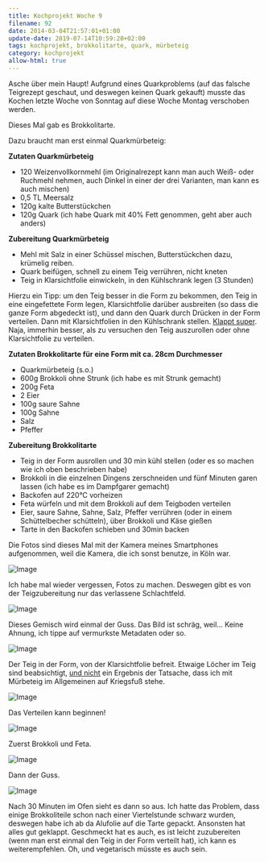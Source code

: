 ```yaml
---
title: Kochprojekt Woche 9
filename: 92
date: 2014-03-04T21:57:01+01:00
update-date: 2019-07-14T10:59:20+02:00
tags: kochprojekt, brokkolitarte, quark, mürbeteig
category: kochprojekt
allow-html: true
---
```


<p>Asche über mein Haupt! Aufgrund eines Quarkproblems (auf das falsche Teigrezept geschaut, und deswegen keinen Quark gekauft) musste das Kochen letzte Woche von Sonntag auf diese Woche Montag verschoben werden.</p>

<p>Dieses Mal gab es Brokkolitarte.</p>

<p>Dazu braucht man erst einmal Quarkmürbeteig:</p>

<p><strong>Zutaten Quarkmürbeteig</strong></p>

<ul>
<li>120 Weizenvollkornmehl (im Originalrezept kann man auch Weiß- oder Ruchmehl nehmen, auch Dinkel in einer der drei Varianten, man kann es auch mischen)</li>

<li>0,5 TL Meersalz</li>

<li>120g kalte Butterstückchen</li>

<li>120g Quark (ich habe Quark mit 40% Fett genommen, geht aber auch anders)</li>
</ul>

<p><strong>Zubereitung Quarkmürbeteig</strong></p>

<ul>
<li>Mehl mit Salz in einer Schüssel mischen, Butterstückchen dazu, krümelig reiben.</li>

<li>Quark beifügen, schnell zu einem Teig verrühren, nicht kneten</li>

<li>Teig in Klarsichtfolie einwickeln, in den Kühlschrank legen (3 Stunden)</li>
</ul>

<p>Hierzu ein Tipp: um den Teig besser in die Form zu bekommen, den Teig in eine eingefettete Form legen, Klarsichtfolie darüber ausbreiten (so dass die ganze Form abgedeckt ist), und dann den Quark durch Drücken in der Form verteilen. Dann mit Klarsichtfolien in den Kühlschrank stellen. <a href="http://tvtropes.org/pmwiki/pmwiki.php/Main/SarcasmMode">Klappt super</a>. Naja, immerhin besser, als zu versuchen den Teig auszurollen oder ohne Klarsichtfolie zu verteilen.</p>

<p><strong>Zutaten Brokkolitarte für eine Form mit ca. 28cm Durchmesser</strong></p>

<ul>
<li>Quarkmürbeteig (s.o.)</li>

<li>600g Brokkoli ohne Strunk (ich habe es mit Strunk gemacht)</li>

<li>200g Feta</li>

<li>2 Eier</li>

<li>100g saure Sahne</li>

<li>100g Sahne</li>

<li>Salz</li>

<li>Pfeffer</li>
</ul>

<p><strong>Zubereitung Brokkolitarte</strong></p>

<ul>
<li>Teig in der Form ausrollen und 30 min kühl stellen (oder es so machen wie ich oben beschrieben habe)</li>

<li>Brokkoli in die einzelnen Dingens zerschneiden und fünf Minuten garen lassen (ich habe es im Dampfgarer gemacht)</li>

<li>Backofen auf 220°C vorheizen</li>

<li>Feta würfeln und mit dem Brokkoli auf dem Teigboden verteilen</li>

<li>Eier, saure Sahne, Sahne, Salz, Pfeffer verrühren (oder in einem Schüttelbecher schütteln), über Brokkoli und Käse gießen</li>

<li>Tarte in den Backofen schieben und 30min backen</li>
</ul>

<p>Die Fotos sind dieses Mal mit der Kamera meines Smartphones aufgenommen, weil die Kamera, die ich sonst benutze, in Köln war.</p>

<p><img src="/hosted_files/86/download" alt="Image"></p>

<p>Ich habe mal wieder vergessen, Fotos zu machen. Deswegen gibt es von der Teigzubereitung nur das verlassene Schlachtfeld.</p>

<p><img src="/hosted_files/87/download" alt="Image"></p>

<p>Dieses Gemisch wird einmal der Guss. Das Bild ist schräg, weil... Keine Ahnung, ich tippe auf vermurkste Metadaten oder so.</p>

<p><img src="/hosted_files/88/download" alt="Image"></p>

<p>Der Teig in der Form, von der Klarsichtfolie befreit. Etwaige Löcher im Teig sind beabsichtigt, <a href="http://tvtropes.org/pmwiki/pmwiki.php/Main/SuspiciouslySpecificDenial">und nicht</a> ein Ergebnis der Tatsache, dass ich mit Mürbeteig im Allgemeinen auf Kriegsfuß stehe.</p>

<p><img src="/hosted_files/89/download" alt="Image"></p>

<p>Das Verteilen kann beginnen!</p>

<p><img src="/hosted_files/90/download" alt="Image"></p>

<p>Zuerst Brokkoli und Feta.</p>

<p><img src="/hosted_files/91/download" alt="Image"></p>

<p>Dann der Guss.</p>

<p><img src="/hosted_files/92/download" alt="Image"></p>

<p>Nach 30 Minuten im Ofen sieht es dann so aus. Ich hatte das Problem, dass einige Brokkoliteile schon nach einer Viertelstunde schwarz wurden, deswegen habe ich ab da Alufolie auf die Tarte gepackt. Ansonsten hat alles gut geklappt. Geschmeckt hat es auch, es ist leicht zuzubereiten (wenn man erst einmal den Teig in der Form verteilt hat), ich kann es weiterempfehlen. Oh, und vegetarisch müsste es auch sein.</p>



